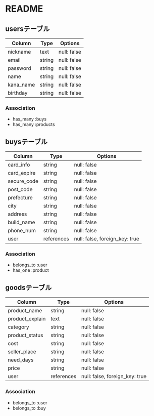 # README

## usersテーブル

| Column             | Type   | Options     |
| ------------------ | ------ | ----------- |
| nickname           | text   | null: false |
| email              | string | null: false |
| password           | string | null: false |
| name               | string | null: false |
| kana_name          | string | null: false |
| birthday           | string | null: false |

### Association
- has_many :buys
- has_many :products

## buysテーブル

| Column       | Type       | Options                        |
| ------------ | ------     | ------------------------------ |
| card_info    | string     | null: false                    |
| card_expire  | string     | null: false                    |
| secure_code  | string     | null: false                    |
| post_code    | string     | null: false                    |
| prefecture   | string     | null: false                    |
| city         | string     | null: false                    |
| address      | string     | null: false                    |
| build_name   | string     | null: false                    |
| phone_num    | string     | null: false                    |
| user         | references | null: false, foreign_key: true | 

### Association
- belongs_to :user
- has_one    :product

## goodsテーブル

| Column          | Type       | Options                        |
| -----------     | ---------- | ------------------------------ |
| product_name    | string     | null: false                    |
| product_explain | text       | null: false                    |
| category        | string     | null: false                    |
| product_status  | string     | null: false                    |
| cost            | string     | null: false                    |
| seller_place    | string     | null: false                    |
| need_days       | string     | null: false                    |
| price           | string     | null: false                    |
| user            | references | null: false, foreign_key: true |


### Association

- belongs_to :user
- belongs_to :buy